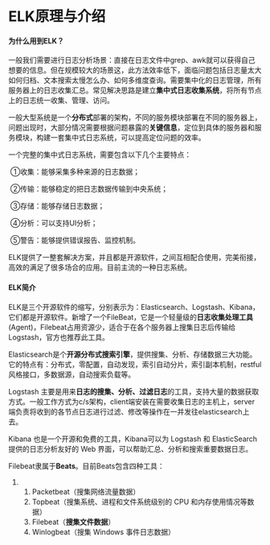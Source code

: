 # ELK原理与介绍

#### 为什么用到ELK？

一般我们需要进行日志分析场景：直接在日志文件中grep、awk就可以获得自己想要的信息。但在规模较大的场景这，此方法效率低下，面临问题包括日志量太大如何归档、文本搜索太慢怎么办、如何多维度查询。需要集中化的日志管理，所有服务器上的日志收集汇总。常见解决思路是建立**集中式日志收集系统**，将所有节点上的日志统一收集、管理、访问。

一般大型系统是一个**分布式**部署的架构，不同的服务模块部署在不同的服务器上，问题出现时，大部分情况需要根据问题暴露的**关键信息**，定位到具体的服务器和服务模块，构建一套集中式日志系统，可以提高定位问题的效率。

一个完整的集中式日志系统，需要包含以下几个主要特点：

​	①收集：能够采集多种来源的日志数据；

​	②传输：能够稳定的把日志数据传输到中央系统；

​	③存储：能够存储日志数据；

​	④分析：可以支持UI分析；

​	⑤警告：能够提供错误报告、监控机制。

ELK提供了一整套解决方案，并且都是开源软件，之间互相配合使用，完美衔接，高效的满足了很多场合的应用。目前主流的一种日志系统。

#### **ELK简介**

ELK是三个开源软件的缩写，分别表示为：Elasticsearch、Logstash、Kibana，它们都是开源软件。新增了一个FileBeat，它是一个轻量级的**日志收集处理工具**(Agent)，Filebeat占用资源少，适合于在各个服务器上搜集日志后传输给Logstash，官方也推荐此工具。

Elasticsearch是个**开源分布式搜索引擎**，提供搜集、分析、存储数据三大功能。它的特点有：分布式，零配置，自动发现，索引自动分片，索引副本机制，restful风格接口，多数据源，自动搜索负载等。

Logstash 主要是用来**日志的搜集、分析、过滤日志**的工具，支持大量的数据获取方式。一般工作方式为c/s架构，client端安装在需要收集日志的主机上，server端负责将收到的各节点日志进行过滤、修改等操作在一并发往elasticsearch上去。

Kibana 也是一个开源和免费的工具，Kibana可以为 Logstash 和 ElasticSearch 提供的日志分析友好的 Web 界面，可以帮助汇总、分析和搜索重要数据日志。

Filebeat隶属于**Beats**。目前Beats包含四种工具：

1. 1. Packetbeat（搜集网络流量数据）
   2. Topbeat（搜集系统、进程和文件系统级别的 CPU 和内存使用情况等数据）
   3. Filebeat（**搜集文件数据**）
   4. Winlogbeat（搜集 Windows 事件日志数据）